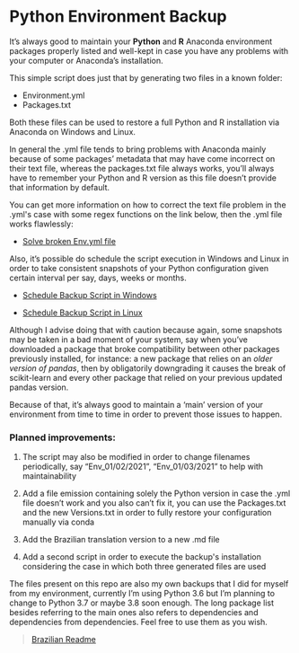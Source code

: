 # Python Environment Backup

It’s always good to maintain your **Python** and **R** Anaconda environment packages properly listed and well-kept in case you have any problems with your computer or Anaconda’s installation.

This simple script does just that by generating two files in a known folder:

* Environment.yml
* Packages.txt 

Both these files can be used to restore a full Python and R installation via Anaconda on Windows and Linux.

In general the .yml file tends to bring problems with Anaconda mainly because of some packages’ metadata that may have come incorrect on their text file, whereas the packages.txt file always works, you’ll always have to remember your Python and R version as this file doesn’t provide that information by default.

You can get more information on how to correct the text file problem in the .yml's case with some regex functions on the link below, then the .yml file works flawlessly:

- [Solve broken Env.yml file](https://github.com/conda/conda/issues/9624#issuecomment-801623523)

Also, it’s possible do schedule the script execution in Windows and Linux in order to take consistent snapshots of your Python configuration given certain interval per say, days, weeks or months.

- [Schedule Backup Script in Windows](https://towardsdatascience.com/automate-your-python-scripts-with-task-scheduler-661d0a40b279)

- [Schedule Backup Script in Linux](https://betterprogramming.pub/scheduling-python-scripts-on-linux-fa0d28a8f915)

Although I advise doing that with caution because again, some snapshots may be taken in a bad moment of your system, say when you’ve downloaded a package that broke compatibility between other packages previously installed, for instance: a new package that relies on an *older version of pandas*, then by obligatorily downgrading it causes the break of scikit-learn and every other package that relied on your previous updated pandas version.

Because of that, it’s always good to maintain a ‘main’ version of your environment from time to time in order to prevent those issues to happen.

### **Planned improvements:**

1. The script may also be modified in order to change filenames periodically, say “Env_01/02/2021”, “Env_01/03/2021” to help with maintainability

1. Add a file emission containing solely the Python version in case the .yml file doesn’t work and you also can’t fix it, you can use the Packages.txt and the new Versions.txt in order to fully restore your configuration manually via conda

1. Add the Brazilian translation version to a new .md file

1. Add a second script in order to execute the backup's installation considering the case in which both three generated files are used

The files present on this repo are also my own backups that I did for myself from my environment, currently I’m using Python 3.6 but I’m planning to change to Python 3.7 or maybe 3.8 soon enough. The long package list besides referring to the main ones also refers to dependencies and dependencies from dependencies. Feel free to use them as you wish.

> [Brazilian Readme](ReadmeBr.md)
